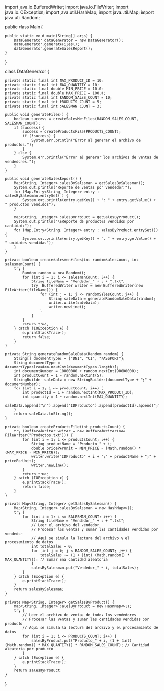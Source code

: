 import java.io.BufferedWriter;
import java.io.FileWriter;
import java.io.IOException;
import java.util.HashMap;
import java.util.Map;
import java.util.Random;

public class Main {

    public static void main(String[] args) {
        DataGenerator dataGenerator = new DataGenerator();
        dataGenerator.generateFiles();
        dataGenerator.generateSalesReport();
    }
}

class DataGenerator {

    private static final int MAX_PRODUCT_ID = 10;
    private static final int MAX_QUANTITY = 10;
    private static final double MIN_PRICE = 10.0;
    private static final double MAX_PRICE = 100.0;
    private static final int RANDOM_SALES_COUNT = 10;
    private static final int PRODUCTS_COUNT = 5;
    private static final int SALESMAN_COUNT = 3;

    public void generateFiles() {
        boolean success = createSalesMenFiles(RANDOM_SALES_COUNT, SALESMAN_COUNT);
        if (success) {
            success = createProductsFile(PRODUCTS_COUNT);
            if (!success) {
                System.err.println("Error al generar el archivo de productos.");
            }
        } else {
            System.err.println("Error al generar los archivos de ventas de vendedores.");
        }
    }

    public void generateSalesReport() {
        Map<String, Integer> salesBySalesman = getSalesBySalesman();
        System.out.println("Reporte de ventas por vendedor:");
        for (Map.Entry<String, Integer> entry : salesBySalesman.entrySet()) {
            System.out.println(entry.getKey() + ": " + entry.getValue() + " productos vendidos");
        }

        Map<String, Integer> salesByProduct = getSalesByProduct();
        System.out.println("\nReporte de productos vendidos por cantidad:");
        for (Map.Entry<String, Integer> entry : salesByProduct.entrySet()) {
            System.out.println(entry.getKey() + ": " + entry.getValue() + " unidades vendidas");
        }
    }

    private boolean createSalesMenFiles(int randomSalesCount, int salesmanCount) {
        try {
            Random random = new Random();
            for (int i = 1; i <= salesmanCount; i++) {
                String fileName = "Vendedor_" + i + ".txt";
                try (BufferedWriter writer = new BufferedWriter(new FileWriter(fileName))) {
                    for (int j = 1; j <= randomSalesCount; j++) {
                        String saleData = generateRandomSaleData(random);
                        writer.write(saleData);
                        writer.newLine();
                    }
                }
            }
            return true;
        } catch (IOException e) {
            e.printStackTrace();
            return false;
        }
    }

    private String generateRandomSaleData(Random random) {
        String[] documentTypes = {"DNI", "CI", "PASSPORT"};
        String documentType = documentTypes[random.nextInt(documentTypes.length)];
        int documentNumber = 10000000 + random.nextInt(90000000);
        int productCount = 1 + random.nextInt(5);
        StringBuilder saleData = new StringBuilder(documentType + ";" + documentNumber);
        for (int i = 1; i <= productCount; i++) {
            int productId = 1 + random.nextInt(MAX_PRODUCT_ID);
            int quantity = 1 + random.nextInt(MAX_QUANTITY);
            saleData.append("\n").append("IDProducto").append(productId).append(";").append(quantity);
        }
        return saleData.toString();
    }

    private boolean createProductsFile(int productsCount) {
        try (BufferedWriter writer = new BufferedWriter(new FileWriter("Productos.txt"))) {
            for (int i = 1; i <= productsCount; i++) {
                String productName = "Producto_" + i;
                double pricePerUnit = MIN_PRICE + (Math.random() * (MAX_PRICE - MIN_PRICE)); 
                writer.write("IDProducto" + i + ";" + productName + ";" + pricePerUnit);
                writer.newLine();
            }
            return true;
        } catch (IOException e) {
            e.printStackTrace();
            return false;
        }
    }

    private Map<String, Integer> getSalesBySalesman() {
        Map<String, Integer> salesBySalesman = new HashMap<>();
        try {
            for (int i = 1; i <= SALESMAN_COUNT; i++) {
                String fileName = "Vendedor_" + i + ".txt";
                // Leer el archivo del vendedor
                // Procesar las ventas y sumar las cantidades vendidas por vendedor
                // Aquí se simula la lectura del archivo y el procesamiento de datos
                int totalSales = 0;
                for (int j = 0; j < RANDOM_SALES_COUNT; j++) {
                    totalSales += (1 + (int) (Math.random() * MAX_QUANTITY)); // Sumar una cantidad aleatoria
                }
                salesBySalesman.put("Vendedor_" + i, totalSales);
            }
        } catch (Exception e) {
            e.printStackTrace();
        }
        return salesBySalesman;
    }

    private Map<String, Integer> getSalesByProduct() {
        Map<String, Integer> salesByProduct = new HashMap<>();
        try {
            // Leer el archivo de ventas de todos los vendedores
            // Procesar las ventas y sumar las cantidades vendidas por producto
            // Aquí se simula la lectura del archivo y el procesamiento de datos
            for (int i = 1; i <= PRODUCTS_COUNT; i++) {
                salesByProduct.put("Producto_" + i, (1 + (int) (Math.random() * MAX_QUANTITY)) * RANDOM_SALES_COUNT); // Cantidad aleatoria por producto
            }
        } catch (Exception e) {
            e.printStackTrace();
        }
        return salesByProduct;
    }
}
